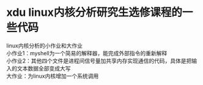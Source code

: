 # xdu  linux内核分析研究生选修课程的一些代码  
linux内核分析的小作业和大作业  
小作业1：myshell为一个简易的解释器，能完成外部指令的重新解释  
小作业2：其他四个文件是进程间信号量加共享内存实现通信的代码，具体是把输入的文本数据全部变成大写  
大作业：为linux内核增加一个系统调用  
